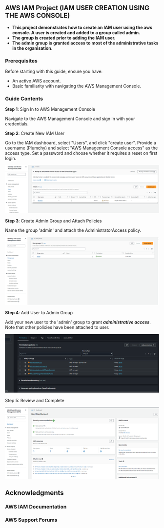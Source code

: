 ## AWS IAM Project (IAM USER CREATION USING THE AWS CONSOLE) <br>    










- **This project demonstrates how to create an IAM user using the aws console. A user is created and added to a group called admin.**   
- **The group is created prior to adding the IAM user.**  
- **The admin group is granted access to most of the administrative tasks in the organisation.**




### Prerequisites  

Before starting with this guide, ensure you have:

- An active AWS account.
- Basic familiarity with navigating the AWS Management Console.

### Guide Contents  

**Step 1**: Sign In to AWS Management Console

Navigate to the AWS Management Console and sign in with your credentials.  

**Step 2**: Create New IAM User

Go to the IAM dashboard, select "Users", and click "create user".
Provide a username (Plumchy) and select "AWS Management Console access" as the access type.
Set a password and choose whether it requires a reset on first login.  




![Screenshot of Step 1](./users_2.png)  








**Step 3**: Create Admin Group and Attach Policies



Name the group 'admin' and attach the AdministratorAccess policy.   




![Screenshot of Step 1](./users_1.png)  






**Step 4**: Add User to Admin Group

Add your new user to the 'admin' group to grant ***administrative access***.  Note that other policies have been attached to user.    





![Screenshot of Step 1](./policy.png)   

   




  


Step 5: Review and Complete  


![Screenshot of Step 1](./users.png)    




## Acknowledgments    

### AWS IAM Documentation
### AWS Support Forums
